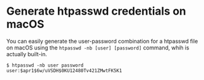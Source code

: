 # Generate htpasswd credentials on macOS

You can easily generate the user-password combination for a htpasswd file on macOS using the `htpasswd -nb [user] [password]` command, whih is actually built-in.

```
$ htpasswd -nb user password
user:$apr1$6w/uVSDH$0KU12480Tv421ZMwtFK5K1
```
